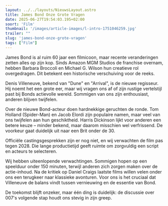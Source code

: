 ```yaml
---
layout: ../../layouts/NieuwsLayout.astro
title: James Bond Onze Grote Vragen
date: 2025-06-27T19:54:03.195+02:00
soort: 'Film'
thumbnail: '/images/article-images/l-intro-1751046259.jpg'
trailer: ""
slug: 'james-bond-onze-grote-vragen'
tags: ["Film"]
---
```


James Bond is al ruim 60 jaar een filmicoon, maar recente veranderingen zetten
alles op zijn kop. Sinds Amazon MGM Studios de franchise overnam, hebben Barbara
Broccoli en Michael G. Wilson hun creatieve rol overgedragen. Dit betekent een
historische verschuiving voor de reeks.

Denis Villeneuve, bekend van "Dune" en "Arrival", is de nieuwe regisseur. Hij
noemt het een grote eer, maar wij vragen ons af of zijn rustige vertelstijl past
bij Bonds actievolle wereld. Sommigen van ons zijn enthousiast, anderen blijven
twijfelen.

Over de nieuwe Bond-acteur doen hardnekkige geruchten de ronde. Tom Holland
(Spider-Man) en Jacob Elordi zijn populaire namen, maar veel van ons twijfelen
aan hun geschiktheid. Harris Dickinson lijkt voor anderen een betere keuze –
minder bekend, maar daarom misschien wel verfrissend. De voorkeur gaat duidelijk
uit naar een Brit onder de 30.

Officiële castingsgesprekken zijn er nog niet, en wij verwachten de film pas
tegen 2028. Die lange productietijd geeft ruimte om zorgvuldig een script en
acteurs te selecteren.

Wij hebben uiteenlopende verwachtingen. Sommigen hopen op een speelduur onder
150 minuten, terwijl anderen zich zorgen maken over de actie-inhoud. Na de
kritiek op Daniel Craigs laatste films willen velen onder ons een terugkeer naar
klassieke avonturen. Voor ons is het cruciaal dat Villeneuve de balans vindt
tussen vernieuwing en de essentie van Bond.

De toekomst blijft onzeker, maar één ding is duidelijk: de discussie over 007's
volgende stap houdt ons stevig in zijn greep.